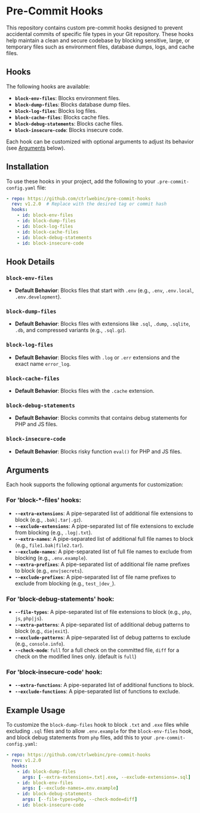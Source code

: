 # Pre-Commit Hooks

This repository contains custom pre-commit hooks designed to prevent accidental commits of specific file types in your Git repository. These hooks help maintain a clean and secure codebase by blocking sensitive, large, or temporary files such as environment files, database dumps, logs, and cache files.

## Hooks

The following hooks are available:

- **`block-env-files`**: Blocks environment files.
- **`block-dump-files`**: Blocks database dump files.
- **`block-log-files`**: Blocks log files.
- **`block-cache-files`**: Blocks cache files.
- **`block-debug-statements`**: Blocks cache files.
- **`block-insecure-code`**: Blocks insecure code.

Each hook can be customized with optional arguments to adjust its behavior (see [Arguments](#arguments) below).

## Installation

To use these hooks in your project, add the following to your `.pre-commit-config.yaml` file:

```yaml
- repo: https://github.com/ctrlwebinc/pre-commit-hooks
  rev: v1.2.0  # Replace with the desired tag or commit hash
  hooks:
    - id: block-env-files
    - id: block-dump-files
    - id: block-log-files
    - id: block-cache-files
    - id: block-debug-statements
    - id: block-insecure-code
```

## Hook Details

### `block-env-files`
- **Default Behavior**: Blocks files that start with `.env` (e.g., `.env`, `.env.local`, `.env.development`).

### `block-dump-files`
- **Default Behavior**: Blocks files with extensions like `.sql`, `.dump`, `.sqlite`, `.db`, and compressed variants (e.g., `.sql.gz`).

### `block-log-files`
- **Default Behavior**: Blocks files with `.log` or `.err` extensions and the exact name `error_log`.

### `block-cache-files`
- **Default Behavior**: Blocks files with the `.cache` extension.

### `block-debug-statements`
- **Default Behavior**: Blocks commits that contains debug statements for PHP and JS files.

### `block-insecure-code`
- **Default Behavior**: Blocks  risky function `eval()` for PHP and JS files.

## Arguments

Each hook supports the following optional arguments for customization:

### For 'block-*-files' hooks:
- **`--extra-extensions`**: A pipe-separated list of additional file extensions to block (e.g., `.bak|.tar|.gz`).
- **`--exclude-extensions`**: A pipe-separated list of file extensions to exclude from blocking (e.g., `.log|.txt`).
- **`--extra-names`**: A pipe-separated list of additional full file names to block (e.g., `file1.bak|file2.tar`).
- **`--exclude-names`**: A pipe-separated list of full file names to exclude from blocking (e.g., `.env.example`).
- **`--extra-prefixes`**: A pipe-separated list of additional file name prefixes to block (e.g., `env|secrets`).
- **`--exclude-prefixes`**: A pipe-separated list of file name prefixes to exclude from blocking (e.g., `test_|dev_`).

### For 'block-debug-statements' hook:
- **`--file-types`**: A pipe-separated list of file extensions to block (e.g., `php`, `js`, `php|js`).
- **`--extra-patterns`**: A pipe-separated list of additional debug patterns to block (e.g., `die|exit`).
- **`--exclude-patterns`**: A pipe-separated list of debug patterns to exclude (e.g., `console.info`).
- **`--check-mode`**: `full` for a full check on the committed file, `diff` for a check on the modified lines only. (default is `full`)

### For 'block-insecure-code' hook:
- **`--extra-functions`**: A pipe-separated list of additional functions to block.
- **`--exclude-functions`**: A pipe-separated list of functions to exclude.

## Example Usage

To customize the `block-dump-files` hook to block `.txt` and `.exe` files while excluding `.sql` files and to allow `.env.example` for the `block-env-files` hook,
and block debug statements from `php` files, add this to your `.pre-commit-config.yaml`:

```yaml
- repo: https://github.com/ctrlwebinc/pre-commit-hooks
  rev: v1.2.0
  hooks:
    - id: block-dump-files
      args: [--extra-extensions=.txt|.exe, --exclude-extensions=.sql]
    - id: block-env-files
      args: [--exclude-names=.env.example]
    - id: block-debug-statements
      args: [--file-types=php, --check-mode=diff]
    - id: block-insecure-code
```